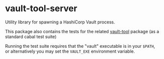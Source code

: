 # vault-tool-server

Utility library for spawning a HashiCorp Vault process.

This package also contains the tests for the related
[vault-tool](../vault-tool/) package (as a standard cabal test suite)

Running the test suite requires that the "vault" executable is in your `$PATH`,
or alternatively you may set the `VAULT_EXE` environment variable.
